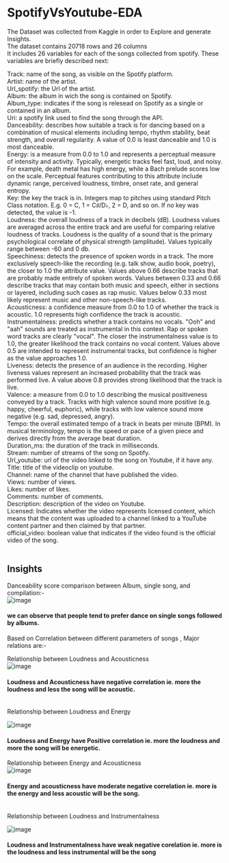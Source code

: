 # SpotifyVsYoutube-EDA

The Dataset was collected from Kaggle in order to Explore and generate Insights.</br>
The dataset contains 20718 rows and 26 columns</br>
It includes 26 variables for each of the songs collected from spotify. These variables are briefly described next:</br>

Track: name of the song, as visible on the Spotify platform.</br>
Artist: name of the artist.</br>
Url_spotify: the Url of the artist.</br>
Album: the album in wich the song is contained on Spotify.</br>
Album_type: indicates if the song is relesead on Spotify as a single or contained in an album.</br>
Uri: a spotify link used to find the song through the API.</br>
Danceability: describes how suitable a track is for dancing based on a combination of musical elements including tempo, rhythm stability, beat strength, and overall regularity. A value of 0.0 is least danceable and 1.0 is most danceable.</br>
Energy: is a measure from 0.0 to 1.0 and represents a perceptual measure of intensity and activity. Typically, energetic tracks feel fast, loud, and noisy. For example, death metal has high energy, while a Bach prelude scores low on the scale. Perceptual features contributing to this attribute include dynamic range, perceived loudness, timbre, onset rate, and general entropy.</br>
Key: the key the track is in. Integers map to pitches using standard Pitch Class notation. E.g. 0 = C, 1 = C♯/D♭, 2 = D, and so on. If no key was detected, the value is -1.</br>
Loudness: the overall loudness of a track in decibels (dB). Loudness values are averaged across the entire track and are useful for comparing relative loudness of tracks. Loudness is the quality of a sound that is the primary psychological correlate of physical strength (amplitude). Values typically range between -60 and 0 db.</br>
Speechiness: detects the presence of spoken words in a track. The more exclusively speech-like the recording (e.g. talk show, audio book, poetry), the closer to 1.0 the attribute value. Values above 0.66 describe tracks that are probably made entirely of spoken words. Values between 0.33 and 0.66 describe tracks that may contain both music and speech, either in sections or layered, including such cases as rap music. Values below 0.33 most likely represent music and other non-speech-like tracks.</br>
Acousticness: a confidence measure from 0.0 to 1.0 of whether the track is acoustic. 1.0 represents high confidence the track is acoustic.</br>
Instrumentalness: predicts whether a track contains no vocals. "Ooh" and "aah" sounds are treated as instrumental in this context. Rap or spoken word tracks are clearly "vocal". The closer the instrumentalness value is to 1.0, the greater likelihood the track contains no vocal content. Values above 0.5 are intended to represent instrumental tracks, but confidence is higher as the value approaches 1.0.</br>
Liveness: detects the presence of an audience in the recording. Higher liveness values represent an increased probability that the track was performed live. A value above 0.8 provides strong likelihood that the track is live.</br>
Valence: a measure from 0.0 to 1.0 describing the musical positiveness conveyed by a track. Tracks with high valence sound more positive (e.g. happy, cheerful, euphoric), while tracks with low valence sound more negative (e.g. sad, depressed, angry).</br>
Tempo: the overall estimated tempo of a track in beats per minute (BPM). In musical terminology, tempo is the speed or pace of a given piece and derives directly from the average beat duration.</br>
Duration_ms: the duration of the track in milliseconds.</br>
Stream: number of streams of the song on Spotify.</br>
Url_youtube: url of the video linked to the song on Youtube, if it have any.</br>
Title: title of the videoclip on youtube.</br>
Channel: name of the channel that have published the video.</br>
Views: number of views.</br>
Likes: number of likes.</br>
Comments: number of comments.</br>
Description: description of the video on Youtube.</br>
Licensed: Indicates whether the video represents licensed content, which means that the content was uploaded to a channel linked to a YouTube content partner and then claimed by that partner.</br>
official_video: boolean value that indicates if the video found is the official video of the song.</br>
</br>
## Insights

Danceability score comparison between Album, single song, and compilation:-</br>
![image](https://github.com/DAKSH1-HUB/SpotifyVsYoutube-EDA/assets/81084807/eb83c90e-f92a-45d3-9ace-fba247238c67)

#### we can observe that people tend to prefer dance on single songs followed by albums.</br>
Based on Correlation between different parameters of songs , Major relations are:-</br>

Relationship between Loudness and Acousticness</br>
![image](https://github.com/DAKSH1-HUB/SpotifyVsYoutube-EDA/assets/81084807/7447b261-6fe5-4c19-adcb-fb88393d6603)
</br>
#### Loudness and Acousticness have negative correlation ie. more the loudness and less the song will be acoustic.
</br>
Relationship between Loudness and Energy</br>

![image](https://github.com/DAKSH1-HUB/SpotifyVsYoutube-EDA/assets/81084807/15bea8f9-05c9-4a37-817d-5d7f72f4e76f)

#### Loudness and Energy have Positive correlation ie. more the loudness and more the song will be energetic.

Relationship between Energy and Acousticness</br>
![image](https://github.com/DAKSH1-HUB/SpotifyVsYoutube-EDA/assets/81084807/b2ce58f9-7425-496e-bf2e-5bbc7e1b6a35)

#### Energy and acousticness have moderate negative correlation ie. more is the energy and less acoustic will be the song.
</br>
Relationship between Loudness and Instrumentalness

![image](https://github.com/DAKSH1-HUB/SpotifyVsYoutube-EDA/assets/81084807/ff480e19-bd48-4bcb-9d96-ebf14daa462d)

#### Loudness and Instrumentalness have weak negative corelation ie. more is the loudness and less instrumental will be the song


